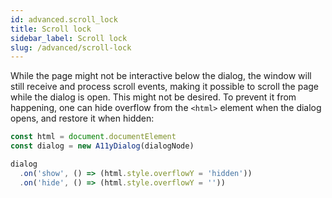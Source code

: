 ```yaml
---
id: advanced.scroll_lock
title: Scroll lock
sidebar_label: Scroll lock
slug: /advanced/scroll-lock
---
```


While the page might not be interactive below the dialog, the window will still receive and process scroll events, making it possible to scroll the page while the dialog is open. This might not be desired. To prevent it from happening, one can hide overflow from the `<html>` element when the dialog opens, and restore it when hidden:

```js
const html = document.documentElement
const dialog = new A11yDialog(dialogNode)

dialog
  .on('show', () => (html.style.overflowY = 'hidden'))
  .on('hide', () => (html.style.overflowY = ''))
```
